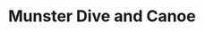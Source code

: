 ---
title: "Munster Dive and Canoe"
address: "30 Saint Finbarr's Road, Cork City"
tel: "+353 (0)21 431 2510"
county: "Cork"
category: "Diving"
type: "Content"
lat: "51.89232635498047"
lng: "-8.484301567077637"
---